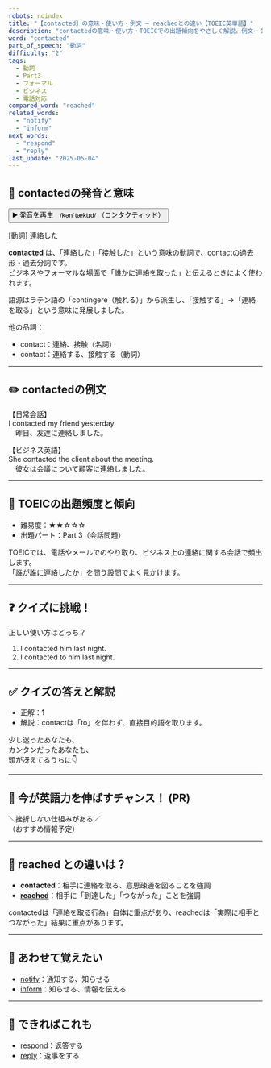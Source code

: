 ```yaml
---
robots: noindex
title: "【contacted】の意味・使い方・例文 ― reachedとの違い【TOEIC英単語】"
description: "contactedの意味・使い方・TOEICでの出題傾向をやさしく解説。例文・クイズ付きでreachedとの違いもわかりやすく学べます。"
word: "contacted"
part_of_speech: "動詞"
difficulty: "2"
tags:
  - 動詞
  - Part3
  - フォーマル
  - ビジネス
  - 電話対応
compared_word: "reached"
related_words:
  - "notify"
  - "inform"
next_words:
  - "respond"
  - "reply"
last_update: "2025-05-04"
---
```


## 🔰 contactedの発音と意味

<button class="play-audio" onclick="playTTS('contacted')">
  <span class="play-audio-main">
    ▶️ 発音を再生　/kənˈtæktɪd/
  </span>
  <span class="play-audio-sub">
    （コンタクティッド）
  </span>
</button>

[動詞] 連絡した

**contacted** は、「連絡した」「接触した」という意味の動詞で、contactの過去形・過去分詞です。  
ビジネスやフォーマルな場面で「誰かに連絡を取った」と伝えるときによく使われます。

語源はラテン語の「contingere（触れる）」から派生し、「接触する」→「連絡を取る」という意味に発展しました。

他の品詞：  
- contact：連絡、接触（名詞）
- contact：連絡する、接触する（動詞）

---

## ✏️ contactedの例文

【日常会話】  
I contacted my friend yesterday.  
　昨日、友達に連絡しました。

【ビジネス英語】  
She contacted the client about the meeting.  
　彼女は会議について顧客に連絡しました。

---

## 🎯 TOEICの出題頻度と傾向

- 難易度：★★☆☆☆
- 出題パート：Part 3（会話問題）

TOEICでは、電話やメールでのやり取り、ビジネス上の連絡に関する会話で頻出します。  
「誰が誰に連絡したか」を問う設問でよく見かけます。

---

## ❓ クイズに挑戦！

正しい使い方はどっち？

1. I contacted him last night.  
2. I contacted to him last night.

---

## ✅ クイズの答えと解説

- 正解：**1**
- 解説：contactは「to」を伴わず、直接目的語を取ります。

少し迷ったあなたも、  
カンタンだったあなたも、  
頭が冴えてるうちに👇️

---

## 🚀 今が英語力を伸ばすチャンス！ (PR)

<div class="info-center">
＼挫折しない仕組みがある／<br>  
（おすすめ情報予定）
</div>

---

## 🤔  reached との違いは？

- **contacted**：相手に連絡を取る、意思疎通を図ることを強調
- **[reached](/word/reached/)**：相手に「到達した」「つながった」ことを強調

contactedは「連絡を取る行為」自体に重点があり、reachedは「実際に相手とつながった」結果に重点があります。

---

## 🧩 あわせて覚えたい

- [notify](/word/notify/)：通知する、知らせる
- [inform](/word/inform/)：知らせる、情報を伝える

---

## 📖 できればこれも

- [respond](/word/respond/)：返答する
- [reply](/word/reply/)：返事をする

<!-- cvid: aid08_bid35 -->
